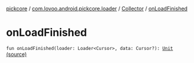 [pickcore](../../index.md) / [com.lovoo.android.pickcore.loader](../index.md) / [Collector](index.md) / [onLoadFinished](./on-load-finished.md)

# onLoadFinished

`fun onLoadFinished(loader: Loader<Cursor>, data: Cursor?): `[`Unit`](https://kotlinlang.org/api/latest/jvm/stdlib/kotlin/-unit/index.html) [(source)](https://github.com/lovoo/android-pickpic/blob/master/pickcore/pickcore/src/main/kotlin/com/lovoo/android/pickcore/loader/Collector.kt#L47)